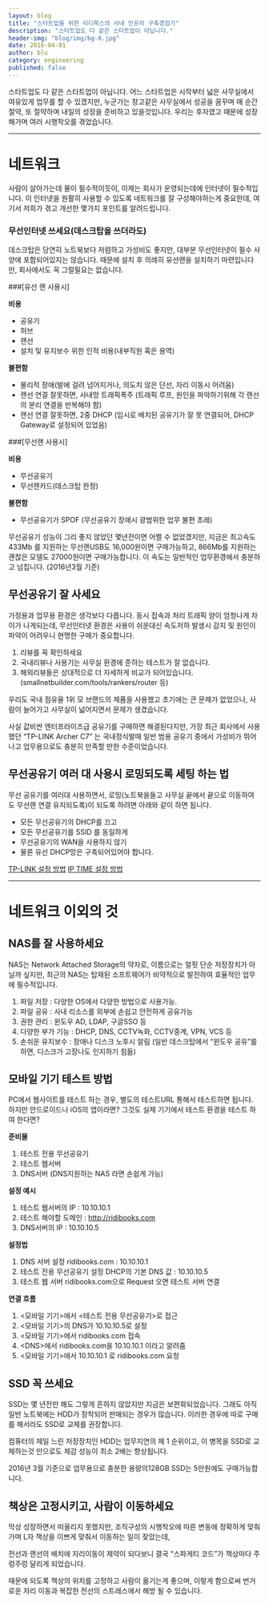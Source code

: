 ```yaml
---
layout: blog
title: "스타트업을 위한 리디북스의 사내 인프라 구축경험기"
description: "스타트업도 다 같은 스타트업이 아닙니다."
header-img: "blog/img/bg-8.jpg"
date: 2016-04-01
author: blu
category: engineering
published: false
---
```


스타트업도 다 같은 스타트업이 아닙니다.
어느 스타트업은 시작부터 넓은 사무실에서 여유있게 업무를 할 수 있겠지만, 누군가는 창고같은 사무실에서 성공을 꿈꾸며 매 순간 절약, 또 절약하며 내일의 성장을 준비하고 있을것입니다. 우리는 후자였고 때문에 성장해가며 여러 시행착오를 겪었습니다.

---

# 네트워크
사람이 살아가는데 물이 필수적이듯이, 이제는 회사가 운영되는데에 인터넷이 필수적입니다. 이 인터넷을 원활히 사용할 수 있도록 네트워크를 잘 구성해야하는게 중요한데, 여기서 저희가 겪고 개선한 몇가지 포인트를 알려드립니다.

### 무선인터넷 쓰세요(데스크탑을 쓰더라도)
데스크탑은 당연히 노트북보다 저렴하고 가성비도 좋지만, 대부분 무선인터넷이 필수 사양에 포함되어있지는 않습니다. 때문에 설치 후 의례히 유선랜을 설치하기 마련입니다만, 회사에서도 꼭 그럴필요는 없습니다.

###[유선 랜 사용시]

**비용**

 * 공유기
 * 허브
 * 랜선
 * 설치 및 유지보수 위한 인적 비용(내부직원 혹은 용역)
 
**불편함**

 * 물리적 장애(발에 걸려 넘어지거나, 의도치 않은 단선, 자리 이동시 어려움)
 * 랜선 연결 잘못하면, 사내망 트래픽폭주 (트래픽 루프, 원인을 파악하기위해 각 랜선의 분리 연결을 반복해야 함)
 * 랜선 연결 잘못하면, 2중 DHCP (임시로 배치된 공유기가 잘 못 연결되어, DHCP Gateway로 설정되어 있었음)

###[무선랜 사용시]

**비용**

 * 무선공유기
 * 무선랜카드(데스크탑 한정)
 
**불편함**

 * 무선공유기가 SPOF (무선공유기 장애시 광범위한 업무 불편 초래)

무선공유기 성능이 그리 좋지 않았던 몇년전이면 어쩔 수 없었겠지만, 지금은 최고속도 433Mb 를 지원하는 무선랜USB도 16,000원이면 구매가능하고, 866Mb를 지원하는 괜찮은 모델도 27000원이면 구매가능합니다.  이 속도는 일반적인 업무환경에서 충분하고 넘칩니다. (2016년3월 기준)


## 무선공유기 잘 사세요
가정용과 업무용 환경은 생각보다 다릅니다. 동시 접속과 처리 트래픽 양이 엄청나게 차이가 나게되는데, 무선인터넷 환경은 사용이 쉬운대신 속도저하 발생시 감지 및 원인이 파악이 어려우니 현명한 구매가 중요합니다.

1. 리뷰를 꼭 확인하세요
2. 국내리뷰나 사용기는 사무실 환경에 준하는 테스트가 잘 없습니다.
3. 해외리뷰들은 상대적으로 더 자세하게 비교가 되어있습니다. (smallnetbuilder.com/tools/rankers/router 등)

우리도 국내 점유율 1위 모 브랜드의 제품을 사용했고 초기에는 큰 문제가 없었으나, 사람이 늘어가고 사무실이 넓어지면서 문제가 생겼습니다.

사실 값비싼 엔터프라이즈급 공유기를 구매하면 해결된다지만, 가장 최근 회사에서 사용했던 “TP-LINK Archer C7” 는 국내정식발매 일반 범용 공유기 중에서 가성비가 뛰어나고 업무용으로도 충분히 만족할 만한 수준이었습니다.


## 무선공유기 여러 대 사용시 로밍되도록 세팅 하는 법
무선 공유기를 여러대 사용하면서, 로밍(노트북을들고 사무실 끝에서 끝으로 이동하여도 무선랜 연결 유지되도록)이 되도록 하려면 아래와 같이 하면 됩니다.

 * 모든 무선공유기의 DHCP를 끄고
 * 모든 무선공유기를 SSID 를 동일하게
 * 무선공유기의 WAN을 사용하지 않기
 * 물론 유선 DHCP망은 구축되어있어야 합니다.

[TP-LINK 설정 방법](http://www.tp-link.com/en/faq-417.html)
[IP TIME 설정 방법](http://iptime.com/iptime/?pageid=2&page_id=67&uid=7433&mod=document)


---

# 네트워크 이외의 것

## NAS를 잘 사용하세요
NAS는 Network Attached Storage의 약자로, 이름으로는 얼핏 단순 저장장치가 아닐까 싶지만, 최근의 NAS는 탑재된 소프트웨어가 비약적으로 발전하여 효율적인 업무에 필수적입니다.

 1. 파일 저장 : 다양한 OS에서 다양한 방법으로 사용가능.
 2. 파일 공유 : 사내 리소스를 외부에 손쉽고 안전하게 공유가능
 3. 권한 관리 : 윈도우 AD, LDAP, 구글SSO 등
 4. 다양한 부가 기능 : DHCP, DNS, CCTV녹화, CCTV중계, VPN, VCS 등
 5. 손쉬운 유지보수 : 장애나 디스크 노후시 알림 (일반 데스크탑에서 “윈도우 공유”를 하면, 디스크가 고장나도 인지하기 힘듦)


## 모바일 기기 테스트 방법
PC에서 웹사이트를 테스트 하는 경우, 별도의 테스트URL 통해서 테스트하면 됩니다. 하지만 안드로이드나 iOS의 앱이라면? 그것도 실제 기기에서 테스트 환경을 테스트 하여 한다면?

**준비물**

1. 테스트 전용 무선공유기
2. 테스트 웹서버
3. DNS서버 (DNS지원하는 NAS 라면 손쉽게 가능)

**설정 예시**

1. 테스트 웹서버의 IP : 10.10.10.1
2. 테스트 해야할 도메인 : http://ridibooks.com
3. DNS서버의 IP : 10.10.10.5

**설정법**

1. DNS 서버 설정
 ridibooks.com : 10.10.10.1
2. 테스트 전용 무선공유기 설정
 DHCP의 기본 DNS 값 : 10.10.10.5
3. 테스트 웹 서버
 ridibooks.com으로 Request 오면 테스트 서버 연결

**연결 흐름**

1. \<모바일 기기\>에서 \<테스트 전용 무선공유기\>로 접근
2. \<모바일 기기\>의 DNS가 10.10.10.5로 설정
3. \<모바일 기기\>에서 ridibooks.com 접속
4. \<DNS\>에서 ridibooks.com을 10.10.10.1 이라고 알려줌
5. \<모바일 기기\>에서 10.10.10.1 로 ridibooks.com 요청


## SSD 꼭 쓰세요
SSD는 몇 년전만 해도 그렇게 흔하지 않았지만 지금은 보편화되었습니다. 그래도 아직 일반 노트북에는 HDD가 장착되어 판매되는 경우가 많습니다. 이러한 경우에 따로 구매를 해서라도 SSD로 교체를 권장합니다.

컴퓨터의 제일 느린 저장장치인 HDD는 업무지연의 제 1 순위이고, 이 병목을 SSD로 교체하는것 만으로도 체감 성능이 최소 2배는 향상됩니다.

2016년 3월 기준으로 업무용으로 충분한 용량의128GB SSD는 5만원에도 구매가능합니다.


## 책상은 고정시키고, 사람이 이동하세요
막상 성장하면서 떠올리지 못했지만, 조직구성의 시행착오에 따른 변동에 정확하게 맞춰가며 L자 책상을 이쁘게 맞춰서 이동하는 일이 잦았는데,

전선과 랜선의 배치에 자리이동이 제약이 되다보니 결국 “스파게티 코드”가 책상마다 주렁주렁 달리게 되었습니다.

때문에 되도록 책상의 위치를 고정하고 사람이 옮기는게 좋으며, 이렇게 함으로써 번거로운 자리 이동과 복잡한 전선의 스트레스에서 해방 될 수 있습니다.
